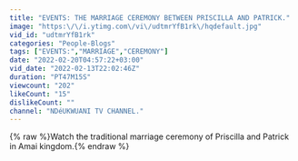 ```yaml
---
title: "EVENTS: THE MARRIAGE CEREMONY BETWEEN PRISCILLA AND PATRICK."
image: "https:\/\/i.ytimg.com\/vi\/udtmrYfB1rk\/hqdefault.jpg"
vid_id: "udtmrYfB1rk"
categories: "People-Blogs"
tags: ["EVENTS:","MARRIAGE","CEREMONY"]
date: "2022-02-20T04:57:22+03:00"
vid_date: "2022-02-13T22:02:46Z"
duration: "PT47M15S"
viewcount: "202"
likeCount: "15"
dislikeCount: ""
channel: "NDéUKWUANI TV CHANNEL."
---
```

{% raw %}Watch the traditional marriage ceremony of Priscilla and Patrick in Amai kingdom.{% endraw %}
